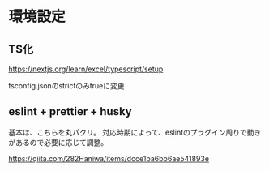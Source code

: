 # 環境設定

## TS化

https://nextjs.org/learn/excel/typescript/setup

tsconfig.jsonのstrictのみtrueに変更
## eslint + prettier + husky

基本は、こちらを丸パクリ。
対応時期によって、eslintのプラグイン周りで動きがあるので必要に応じて調整。

https://qiita.com/282Haniwa/items/dcce1ba6bb6ae541893e

